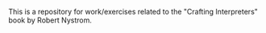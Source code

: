 This is a repository for work/exercises related to the "Crafting Interpreters" book by Robert Nystrom.

